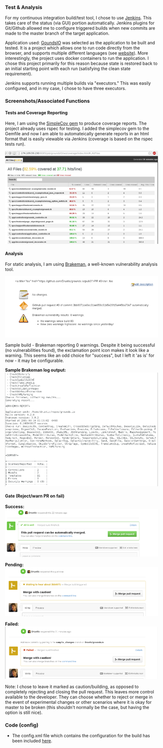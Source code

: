 ### Test & Analysis

For my continuous integration build/test tool, I chose to use [Jenkins](http://jenkins-ci.org/).  This takes care of the status
(via GUI) portion automatically.  Jenkins plugins for Git/Github allowed me to configure triggered 
builds when new commits are made to the master branch of the target application.

Application used: [GoundsIO](https://github.com/grounds/grounds.io) was selected as the application to
be built and tested.  It is a project which allows one to run code directly from the browser, and supports
multiple different languages (see [website](http://beta.42grounds.io/)).  More interestingly, the project
uses docker containers to run the application.  I chose this project primarily for this reason because
state is restored back to an initial starting point with each run (satisfying the clean state
requirement).

Jenkins supports running multiple builds via "executors."  This was easily configured, and in my case,
I chose to have three executors.

### Screenshots/Associated Functions

#### Tests and Coverage Reporting

Here, I am using the [SimpleCov gem](https://github.com/colszowka/simplecov) to produce coverage reports.  The project already uses rspec for testing. I added the simplecov gem to the Gemfile and now I am able to automateically generate reports in an html format that is easily viewable via Jenkins (coverage is based on the rspec tests run).

![Test Coverage](images/test_cov.png "Test Coverage")
  
#### Analysis

For static analysis, I am using [Brakeman](https://github.com/presidentbeef/brakeman), a well-known vulnerability analysis tool.

![Security Static Analysis - Brakeman](images/brakeman_results.png "Brakeman")

Sample build - Brakeman reporting 0 warnings.  Despite it being successful (no vulnerabilities found),
the exclamation point icon makes it look like a warning.  This seems like an odd choice for "success",
but I left it 'as is' for now - it may be configurable.

**Sample Brakeman log output:**
![Brakeman output](images/brakeman_running.png "Brakeman output")

#### Gate (Reject/warn PR on fail)

**Success:**
![Pull Request - Build Success](images/build_passed.png "Pull Request - Build Success")

**Pending:**
![Pull Request - Build Pending](images/build_pending.png "Pull Request - Build Pending")

**Failed:**
![Pull Request - Build Failed](images/build_fail.png "Pull Request - Build Failed")


Note: I chose to leave it marked as caution/building, as opposed to completely rejecting and 
closing the pull request.  This leaves more control available to the developer. They can
choose whether to reject or merge in the event of experimental changes or other scenarios
where it is okay for master to be broken (this shouldn't normally be the case, but having the option
is still nice).

### Code (config)

  - The config.xml file which contains the configuration for the build has been included [here](https://github.com/Druotic/devops-project/blob/milestone2/config.xml).


